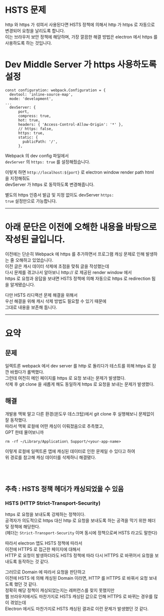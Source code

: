 # HSTS 문제  
http 와 https 가 섞여서 사용된다면 HSTS 정책에 의해서 http 가 https 로 자동으로 변경되어 요청을 날리도록 합니다.  
이는 브라우저 보안 정책에 해당하며, 가장 깔끔한 해결 방법은 electron 에서 https 를 사용하도록 하는 것입니다.  

# Dev Middle Server 가 https 사용하도록 설정 

```
const configuration: webpack.Configuration = {
  devtool: 'inline-source-map',
  mode: 'development',
...
  devServer: {
      port,
      compress: true,
      hot: true,
      headers: { 'Access-Control-Allow-Origin': '*' },
      // https: false,
      https: true,
      static: {
        publicPath: '/',
      },
```
Webpack 의 dev config 파일에서  
<code>devServer</code> 의 <code>https: true</code> 를 설정해줬습니다.  
  
이렇게 하면 <code>http://localhost:${port}</code> 로 electron window render path html 을 지정해줘도  
devServer 가 https 로 동작하도록 변경해줍니다.  
  
별도의 https 인증서 발급 및 지정 없이도 devServer <code>https: true</code> 설정만으로 가능합니다.  

---

# 아래 문단은 이전에 오해한 내용을 바탕으로 작성된 글입니다.    
이전에는 단순히 Webpack 에 https 를 추가하면서 프로그램 캐싱 문제로 인해 발생하는 줄 오해하고 있었습니다.    
이전 글은 캐시 데이터 삭제에 초점을 맞춰 글을 작성했는데   
다시 문제를 겪고나서 알아보니 http:// 로 제공된 render window 에서   
https 로 요청과 응답을 보내면 
HSTS 정책에 의해 자동으로 https 로 redirection 됨을 알게됐습니다.  

다만 HSTS 리디랙션 문제 해결을 위해서  
우선 해결을 위해 캐시 삭제 방법도 필요할 수 있기 때문에  
그대로 내용을 보존해 둡니다. 

---

# 요약 
  
## 문제   
일렉트론 webpack 에서 dev server 를 http 로 돌리다가 테스트를 위해 https 로 잠깐 바꿨다가 롤백했다.  
그런데 여전히 메인 페이지를 https 로 요청 보내는 문제가 발생했다.  
삭제 후 git clone 을 새롭게 해도 동일하게 https 로 요청을 보내는 문제가 발생했다.   
     
## 해결   
개발용 맥북 말고 다른 환경(윈도우 데스크탑)에서 git clone 후 실행해보니 문제없이 잘 동작했다.   
따라서 맥북 로컬에 어떤 캐싱이 이뤄졌음으로 추측했고,   
GPT 한테 물어보니까   
   
```
rm -rf ~/Library/Application\ Support/<your-app-name>
```
이렇게 로컬에 일렉트론 앱에 캐싱된 데이터로 인한 문제일 수 있다고 하여  
위 경로를 참고해 캐싱 데이터를 삭제하니 해결됐다.  
  
<br><br>  
  
## 추측 : HSTS 정책 헤더가 캐싱되었을 수 있음  

### HSTS (HTTP Strict-Transport-Security)   

https 로 요청을 보내도록 강제하는 정책이다.  
공격자가 의도적으로 https 대신 http 로 요청을 보내도록 하는 공격을 막기 위한 헤더 및 정책에 해당한다.  
(헤더는 <code>Strict-Transport-Security</code> 이며 동시에 정책으로써 HSTS 라고도 말한다)  
  
따라서 electron 앱도 HSTS 정책에 따라서  
이전에 HTTPS 로 접근한 페이지에 대해서  
HTTP 로 요청이 발생하더라도 HSTS 정책에 따라 다시 HTTPS 로 바뀌어서 요청을 보내도록 동작하는 것 같다.  
  
그러므로 Domain 에 따라서 요청을 판단하고  
이전에 HSTS 에 의해 캐싱된 Domain 이라면, HTTP 를 HTTPS 로 바꿔서 요청 보내도록 했던 것 같다.  
정확히 해당 정책이 캐싱되었는지는 레퍼런스를 찾지 못했지만  
웹 브라우저에서도 마찬가지로 HSTS 캐싱된 값으로 인해 HTTPS 로 바뀌는 경우를 많이 겪었는데  
Electron 에서도 마찬가지로 HSTS 캐싱된 결과로 이런 문제가 발생했던 것 같다.  
  



